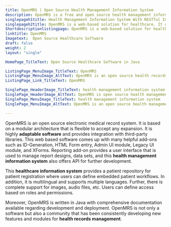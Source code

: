 ```yaml
---
title: OpenMRS | Open Source Health Management Information System
description: OpenMRS is a free and open source health management information system. It is secure, multilingual and comes up with powerful reporting and access features.
singlepageh1title: Health Management Information System With RESTful Interface
singlepageh2title: OpenMRS is a web-based solution for healthcare. It offers powerful modules such as location-based login, embedded patient workflows, and flexible reporting.
Shortdescriptionlistingpage: OpenMRS is a web-based solution for healthcare. It offers powerful modules such as location-based login, embedded patient workflows, and flexible reporting.
linktitle: OpenMRS
Imagetext:  Open Source Healthcare Software
draft: false
weight: 2
layout: "single"

HomePage_TitleText: Open Source Healthcare Software in Java

ListingPage_MenuImage_TitleText: OpenMRS
ListingPage_MenuImage_AltText: OpenMRS is an open source health records management system
ListingPage_Link_TitleText: OpenMRS

SinglePage_HeaderImage_TitleText: health management information system
SinglePage_HeaderImage_AltText: OpenMRS is open source health management information system
SinglePage_MenuImage_TitleText: health management information system
SinglePage_MenuImage_AltText: OpenMRS is an open source health management information system

---
```


OpenMRS is an open source electronic medical record system. It is based on a modular architecture that is flexible to accept any expansion. It is highly **adaptable software** and provides integration with third-party libraries. This web based software comes up with many helpful add-ons such as ID-Generation, HTML Form entry, Admin UI module, Legacy UI module, and XForms. Reporting add-on provides a user interface that is used to manage report designs, data sets, and this **health management information system** also offers API for further development.

This **healthcare information system** provides a patient repository for patient registration where users can define embedded patient workflows. In addition, it is multilingual and supports multiple languages. Further, there is complete support for images, audio files, etc. Users can define access based on roles and permissions.

Moreover, OpenMRS is written in Java with comprehensive documentation available regarding development and deployment. OpenMRS is not only a software but also a community that has been consistently developing new features and modules for **health records management**.

<a class="anchor" id="requirements" name="requirements" style="font-size: 12.16px;"></a>